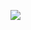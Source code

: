 ![](https://www.nta.go.jp/tmp/3f14912e-dfc6-4470-93c3-6a2e83cea4e2/images/0b07ca15960233fa8025d5fe240f3d08a7c6341729d163fdcc5ed497c77f3884.jpg)